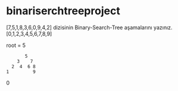 # binariserchtreeproject

[7,5,1,8,3,6,0,9,4,2] dizisinin Binary-Search-Tree aşamalarını yazınız.
[0,1,2,3,4,5,6,7,8,9]

root = 5
 
           5
        3    7 
      2  4  6 8
    1         9
   0
